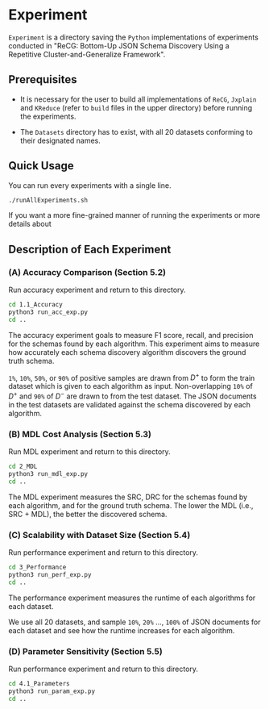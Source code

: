# Experiment

`Experiment` is a directory saving the `Python` implementations of experiments conducted in "ReCG: Bottom-Up JSON Schema Discovery Using a Repetitive Cluster-and-Generalize Framework".


## Prerequisites

- It is necessary for the user to build all implementations of `ReCG`, `Jxplain` and `KReduce` (refer to `build` files in the upper directory) before running the experiments.

- The `Datasets` directory has to exist, with all 20 datasets conforming to their designated names.

## Quick Usage


You can run every experiments with a single line.

```bash
./runAllExperiments.sh
```

If you want a more fine-grained manner of running the experiments or more details about 

## Description of Each Experiment


### (A) Accuracy Comparison (Section 5.2)

Run accuracy experiment and return to this directory.
```bash
cd 1.1_Accuracy
python3 run_acc_exp.py
cd ..
```

The accuracy experiment goals to measure F1 score, recall, and precision for the schemas found by each algorithm.
This experiment aims to measure how accurately each schema discovery algorithm discovers the ground truth schema.

`1%`, `10%`, `50%`, or `90%` of positive samples are drawn from $D^+$ to form the train dataset which is given to each algorithm as input.
Non-overlapping `10%` of $D^+$ and `90%` of $D^-$ are drawn to from the test dataset.
The JSON documents in the test datasets are validated against the schema discovered by each algorithm.


### (B) MDL Cost Analysis (Section 5.3)

Run MDL experiment and return to this directory.
```bash
cd 2_MDL
python3 run_mdl_exp.py
cd ..
```

The MDL experiment measures the SRC, DRC for the schemas found by each algorithm, and for the ground truth schema.
The lower the MDL (i.e., SRC + MDL), the better the discovered schema.

### (C) Scalability with Dataset Size (Section 5.4)

Run performance experiment and return to this directory.
```bash
cd 3_Performance
python3 run_perf_exp.py
cd ..
```

The performance experiment measures the runtime of each algorithms for each dataset.

We use all 20 datasets, and sample `10%`, `20%` $\dots$, `100%` of JSON documents for each dataset and see how the runtime increases for each algorithm.


### (D) Parameter Sensitivity (Section 5.5)

Run performance experiment and return to this directory.
```bash
cd 4.1_Parameters
python3 run_param_exp.py
cd ..

```